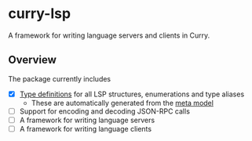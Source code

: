 # curry-lsp

A framework for writing language servers and clients in Curry.

## Overview

The package currently includes

- [x] [Type definitions](src/LSP/Protocol/Types.curry) for all LSP structures, enumerations and type aliases
  - These are automatically generated from the [meta model](https://github.com/microsoft/vscode-languageserver-node/blob/main/protocol/metaModel.json)
- [ ] Support for encoding and decoding JSON-RPC calls
- [ ] A framework for writing language servers
- [ ] A framework for writing language clients
